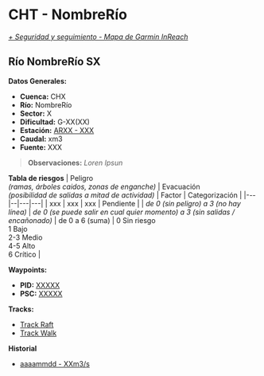 # CHT - NombreRío
*[+ Seguridad y seguimiento - Mapa de Garmin InReach](https://share.garmin.com/gpalacios82)*

## Río NombreRío SX

**Datos Generales:**
* **Cuenca:** CHX
* **Río:** NombreRío
* **Sector:** X
* **Dificultad:** G-XX(XX)
* **Estación:** [ARXX - XXX](XXXXX)
* **Caudal:** xm3
* **Fuente:** XXX

>**Observaciones:**
*Loren Ipsun*

**Tabla de riesgos**
| Peligro <br> *(ramas, árboles caidos, zonas de enganche)* | Evacuación <br>*(posibilidad de salidas a mitad de actividad)* | Factor  | Categorización |
|---|--|---|---|
| xxx | xxx | xxx | Pendiente |
| *de 0 (sin peligro) a 3 (no hay línea)* | *de 0 (se puede salir en cual quier momento) a 3 (sin salidas / encañonado)* | de 0 a 6 (suma) | 0 Sin riesgo<br>1 Bajo<br>2-3 Medio<br>4-5 Alto<br>6 Crítico |

**Waypoints:**
* **PID:** [XXXXX](XXXX)
* **PSC:** [XXXXX](XXXX)

**Tracks:**
* [Track Raft](XXX)
* [Track Walk](XXX)

**Historial**
* [aaaammdd - XXm3/s](XXX)

